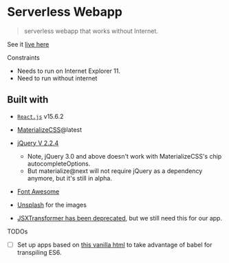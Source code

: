 # Serverless Webapp

> serverless webapp that works without Internet.

See it [live here](http://xiaoyunyang.github.io/serverless-webapp/apps/query-builder.html)

Constraints
* Needs to run on Internet Explorer 11.
* Need to run without internet

## Built with

* [`React.js`](https://github.com/facebook/react/releases) v15.6.2
* [MaterializeCSS](http://materializecss.com/)@latest
* [jQuery V 2.2.4](https://blog.jquery.com/2016/05/20/jquery-1-12-4-and-2-2-4-released/)
  * Note, jQuery 3.0 and above doesn't work with MaterializeCSS's chip autocompleteOptions.
  * But materialize@next will not require jQuery as a dependency anymore, but it's still in alpha.
* [Font Awesome](https://fontawesome.com/icons?d=gallery)
* [Unsplash](https://unsplash.com/) for the images

* [JSXTransformer has been deprecated](https://reactjs.org/blog/2015/06/12/deprecating-jstransform-and-react-tools.html), but we still need this for our app.

TODOs
* [ ] Set up apps based on [this vanilla html](https://raw.githubusercontent.com/reactjs/reactjs.org/master/static/html/single-file-example.html) to take advantage of babel for transpiling ES6.
